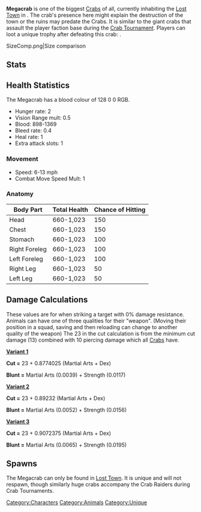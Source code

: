 **Megacrab** is one of the biggest [Crabs](Crab.md "wikilink") of all,
currently inhabiting the [Lost Town](Lost_Town.md "wikilink") in [](Howler_Maze.md). The crab's presence here might explain
the destruction of the town or the ruins may predate the Crabs. It is
similar to the giant crabs that assault the player faction base during
the [Crab Tournament](Crab_Tournament.md "wikilink"). Players can loot a
unique trophy after defeating this crab: [](Megacrab_Ganglion.md).

SizeComp.png\|Size comparison

## Stats

## Health Statistics

The Megacrab has a blood colour of 128 0 0 RGB.

- Hunger rate: 2
- Vision Range mult: 0.5
- Blood: 898-1369
- Bleed rate: 0.4
- Heal rate: 1
- Extra attack slots: 1

### Movement

- Speed: 6-13 mph
- Combat Move Speed Mult: 1

### Anatomy

| Body Part     | Total Health | Chance of Hitting |
|---------------|--------------|-------------------|
| Head          | 660-1,023    | 150               |
| Chest         | 660-1,023    | 150               |
| Stomach       | 660-1,023    | 100               |
| Right Foreleg | 660-1,023    | 100               |
| Left Foreleg  | 660-1,023    | 100               |
| Right Leg     | 660-1,023    | 50                |
| Left Leg      | 660-1,023    | 50                |

## Damage Calculations

These values are for when striking a target with 0% damage resistance.
Animals can have one of three qualities for their "weapon". (Moving
their position in a squad, saving and then reloading can change to
another quality of the weapon) The 23 in the cut calculation is from the
minimum cut damage (13) combined with 10 piercing damage which all
[Crabs](Crabs.md "wikilink") have.

**<u>Variant 1</u>**

**Cut =** 23 + 0.8774025 (Martial Arts + Dex)

**Blunt =** Martial Arts (0.0039) + Strength (0.0117)

**<u>Variant 2</u>**

**Cut =** 23 + 0.89232 (Martial Arts + Dex)

**Blunt =** Martial Arts (0.0052) + Strength (0.0156)

**<u>Variant 3</u>**

**Cut =** 23 + 0.9072375 (Martial Arts + Dex)

**Blunt =** Martial Arts (0.0065) + Strength (0.0195)

## Spawns

The Megacrab can only be found in [Lost Town](Lost_Town.md "wikilink"). It
is unique and will not respawn, though similarly huge crabs accompany
the Crab Raiders during Crab Tournaments.

[Category:Characters](Category:Characters "wikilink")
[Category:Animals](Category:Animals "wikilink")
[Category:Unique](Category:Unique "wikilink")